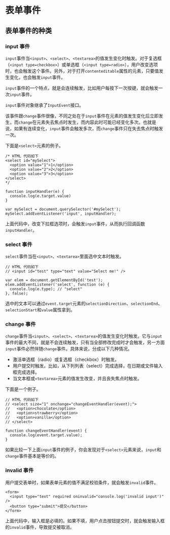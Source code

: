 # 表单事件

## 表单事件的种类

### input 事件

`input`事件当`<input>`、`<select>`、`<textarea>`的值发生变化时触发。对于复选框（`<input type=checkbox>`）或单选框（`<input type=radio>`），用户改变选项时，也会触发这个事件。另外，对于打开`contenteditable`属性的元素，只要值发生变化，也会触发`input`事件。

`input`事件的一个特点，就是会连续触发，比如用户每按下一次按键，就会触发一次`input`事件。

`input`事件对象继承了`InputEvent`接口。

该事件跟`change`事件很像，不同之处在于`input`事件在元素的值发生变化后立即发生，而`change`在元素失去焦点时发生，而内容此时可能已经变化多次。也就是说，如果有连续变化，`input`事件会触发多次，而`change`事件只在失去焦点时触发一次。

下面是`<select>`元素的例子。

```
/* HTML 代码如下
<select id="mySelect">
  <option value="1">1</option>
  <option value="2">2</option>
  <option value="3">3</option>
</select>
*/

function inputHandler(e) {
  console.log(e.target.value)
}

var mySelect = document.querySelector('#mySelect');
mySelect.addEventListener('input', inputHandler);
```

上面代码中，改变下拉框选项时，会触发`input`事件，从而执行回调函数`inputHandler`。

### select 事件

`select`事件当在`<input>`、`<textarea>`里面选中文本时触发。

```
// HTML 代码如下
// <input id="test" type="text" value="Select me!" />

var elem = document.getElementById('test');
elem.addEventListener('select', function (e) {
  console.log(e.type); // "select"
}, false);
```

选中的文本可以通过`event.target`元素的`selectionDirection`、`selectionEnd`、`selectionStart`和`value`属性拿到。

### change 事件

`change`事件当`<input>`、`<select>`、`<textarea>`的值发生变化时触发。它与`input`事件的最大不同，就是不会连续触发，只有当全部修改完成时才会触发，另一方面`input`事件必然伴随`change`事件。具体来说，分成以下几种情况。

- 激活单选框（radio）或复选框（checkbox）时触发。
- 用户提交时触发。比如，从下列列表（select）完成选择，在日期或文件输入框完成选择。
- 当文本框或`<textarea>`元素的值发生改变，并且丧失焦点时触发。

下面是一个例子。

```
// HTML 代码如下
// <select size="1" onchange="changeEventHandler(event);">
//   <option>chocolate</option>
//   <option>strawberry</option>
//   <option>vanilla</option>
// </select>

function changeEventHandler(event) {
  console.log(event.target.value);
}
```

如果比较一下上面`input`事件的例子，你会发现对于`<select>`元素来说，`input`和`change`事件基本是等价的。

### invalid 事件

用户提交表单时，如果表单元素的值不满足校验条件，就会触发`invalid`事件。

```
<form>
  <input type="text" required oninvalid="console.log('invalid input')" />
  <button type="submit">提交</button>
</form>
```

上面代码中，输入框是必填的。如果不填，用户点击按钮提交时，就会触发输入框的`invalid`事件，导致提交被取消。
